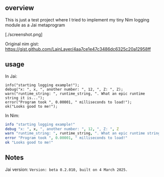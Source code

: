 ## overview
This is just a test project where I tried to implement my tiny Nim logging module as a Jai metaprogram

[./screenshot.png]

Original nim gist: https://gist.github.com/LainLayer/4aa7ce1e47c3486dc6325c20a12958ff

## usage

In Jai:
```jai
info("starting logging example!");
debug("x: ", x, ", another number: ", 12, ", Z: ", Z);
warn("runtime_string: ", runtime_string, ". What an epic runtime string it is...");
error("Program took ", 0.00001, " milliseconds to load!");
ok("Looks good to me!");
```

In Nim:
```nim
info "starting logging example!"
debug "x: ", x, ", another number: ", 12, ", Z: ", Z
warn "runtime_string: ", runtime_string, ". What an epic runtime string it is..."
error "Program took ", 0.00001, " milliseconds to load!"
ok "Looks good to me!"
```

## Notes

Jai version: `Version: beta 0.2.010, built on 4 March 2025.`
